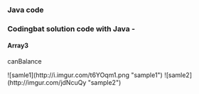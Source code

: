 ### Java code

### Codingbat solution code with Java -
#### Array3
<p>canBalance</p>
![samle1](http://i.imgur.com/t6YOqm1.png "sample1")
![samle2](http://imgur.com/jdNcuQy "sample2")
